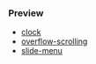 ### Preview

* [clock](http://erming.github.io/random/clock/)
* [overflow-scrolling](http://erming.github.io/random/overflow-scrolling/example.html)
* [slide-menu](http://erming.github.io/random/slide-menu/)
